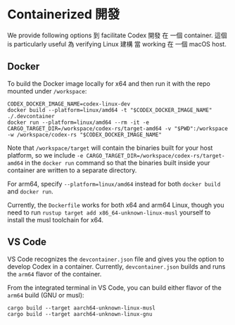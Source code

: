 # Containerized 開發

We provide  following options 到 facilitate Codex 開發 在 一個 container. 這個 is particularly useful 為 verifying  Linux 建構 當 working 在 一個 macOS host.

## Docker

To build the Docker image locally for x64 and then run it with the repo mounted under `/workspace`:

```shell
CODEX_DOCKER_IMAGE_NAME=codex-linux-dev
docker build --platform=linux/amd64 -t "$CODEX_DOCKER_IMAGE_NAME" ./.devcontainer
docker run --platform=linux/amd64 --rm -it -e CARGO_TARGET_DIR=/workspace/codex-rs/target-amd64 -v "$PWD":/workspace -w /workspace/codex-rs "$CODEX_DOCKER_IMAGE_NAME"
```

Note that `/workspace/target` will contain the binaries built for your host platform, so we include `-e CARGO_TARGET_DIR=/workspace/codex-rs/target-amd64` in the `docker run` command so that the binaries built inside your container are written to a separate directory.

For arm64, specify `--platform=linux/amd64` instead for both `docker build` and `docker run`.

Currently, the `Dockerfile` works for both x64 and arm64 Linux, though you need to run `rustup target add x86_64-unknown-linux-musl` yourself to install the musl toolchain for x64.

## VS Code

VS Code recognizes the `devcontainer.json` file and gives you the option to develop Codex in a container. Currently, `devcontainer.json` builds and runs the `arm64` flavor of the container.

From the integrated terminal in VS Code, you can build either flavor of the `arm64` build (GNU or musl):

```shell
cargo build --target aarch64-unknown-linux-musl
cargo build --target aarch64-unknown-linux-gnu
```
